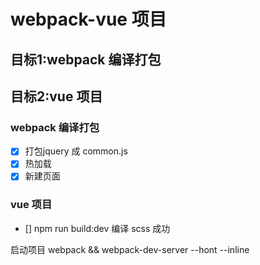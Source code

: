 # webpack-vue 项目
## 目标1:webpack 编译打包
## 目标2:vue 项目 


### webpack 编译打包
- [x] 打包jquery 成 common.js
- [x] 热加载
- [x] 新建页面

### vue 项目
- [] npm run build:dev 编译 scss 成功

启动项目 webpack && webpack-dev-server --hont --inline


